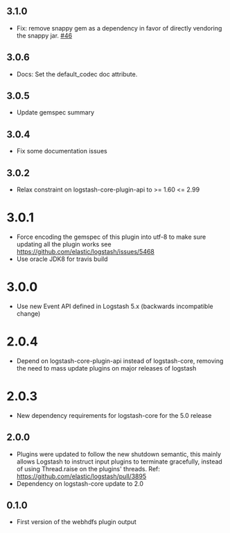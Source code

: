 ## 3.1.0
  - Fix: remove snappy gem as a dependency in favor of directly vendoring the snappy jar. [#46](https://github.com/logstash-plugins/logstash-output-webhdfs/pull/46)

## 3.0.6
  - Docs: Set the default_codec doc attribute.

## 3.0.5
  - Update gemspec summary

## 3.0.4
  - Fix some documentation issues

## 3.0.2
  - Relax constraint on logstash-core-plugin-api to >= 1.60 <= 2.99

# 3.0.1
  - Force encoding the gemspec of this plugin into utf-8 to make sure updating all the plugin works see https://github.com/elastic/logstash/issues/5468
  - Use oracle JDK8 for travis build
# 3.0.0
  - Use new Event API defined in Logstash 5.x (backwards incompatible change)
# 2.0.4
  - Depend on logstash-core-plugin-api instead of logstash-core, removing the need to mass update plugins on major releases of logstash
# 2.0.3
  - New dependency requirements for logstash-core for the 5.0 release
## 2.0.0
 - Plugins were updated to follow the new shutdown semantic, this mainly allows Logstash to instruct input plugins to terminate gracefully,
   instead of using Thread.raise on the plugins' threads. Ref: https://github.com/elastic/logstash/pull/3895
 - Dependency on logstash-core update to 2.0

## 0.1.0
* First version of the webhdfs plugin output
